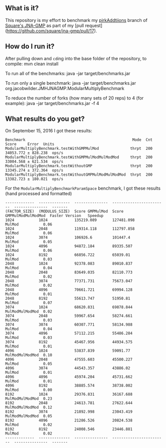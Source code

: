 ## What is it?

This repository is my effort to benchmark my [pirkAddtiions](https://github.com/jacobwil/jna-gmp/tree/pirkAdditions) 
branch of [Square's JNA-GMP](https://github.com/square/jna-gmp) as part of my [pull request]
(https://github.com/square/jna-gmp/pull/17). 

## How do I run it?
After pulling down and `cd`ing into the base folder of the repository, to compile: 
    mvn clean install 

To run all of the benchmarks:
	java -jar target/benchmarks.jar

To run only a single benchmark: 
    java -jar target/benchmarks.jar org.jacobwilder.JMHJNAGMP.ModularMultiplyBenchmark

To reduce the number of forks (how many sets of 20 reps) to 4 (for example): 
	java -jar target/benchmarks.jar -f 4

## What results do you get?
On September 15, 2016 I got these results: 

    Benchmark                                                Mode  Cnt      Score     Error  Units
    ModularMultiplyBenchmark.testWithGMPMulMod              thrpt  200  34053.772 ± 828.238  ops/s
    ModularMultiplyBenchmark.testWithGMPMulModMulModMod     thrpt  200  33004.568 ± 621.534  ops/s
    ModularMultiplyBenchmark.testWithoutGMP                 thrpt  200  13345.274 ± 372.364  ops/s
    ModularMultiplyBenchmark.testWithoutGMPMulModMulModMod  thrpt  200  13382.723 ± 180.021  ops/s
    
For the `ModularMultiplyBenchmarkParamSpace` benchmark, I got these results (hand processed and formatted)
```
-------------  --------------  ---------------  ------------------------  ---------------  -------
(FACTOR_SIZE)  (MODULUS_SIZE)  Score GMPMulMod  Score GMPMulModMulModMod  Faster Version   Speedup
1024           1024            135219.089       127481.098                MulMod           0.06
1024           2048            119314.118       112797.858                MulMod           0.06
1024           3074            106926.6         101447.4                  MulMod           0.05
1024           4096            94872.184        89335.507                 MulMod           0.06
1024           8192            66856.722        65039.01                  MulMod           0.03
2048           1024            92378.083        89010.837                 MulMod           0.04
2048           2048            83649.035        82110.773                 MulMod           0.02
2048           3074            77371.731        75673.047                 MulMod           0.02
2048           4096            70661.721        69994.128                 MulMod           0.01
2048           8192            55613.747        51950.81                  MulMod           0.07
3074           1024            68620.831        69878.844                 MulModMulModMod  0.02
3074           2048            59967.654        58274.661                 MulMod           0.03
3074           3074            60307.771        58134.988                 MulMod           0.04
3074           4096            57112.215        55486.284                 MulMod           0.03
3074           8192            45467.956        44934.575                 MulMod           0.01
4096           1024            53837.839        59091.77                  MulModMulModMod  0.10
4096           2048            47555.603        45500.227                 MulMod           0.05
4096           3074            44543.357        43886.02                  MulMod           0.01
4096           4096            45974.204        45731.662                 MulMod           0.01
4096           8192            38885.574        38738.002                 MulMod           0.00
8192           1024            29376.831        36167.688                 MulModMulModMod  0.23
8192           2048            24613.781        27622.644                 MulModMulModMod  0.12
8192           3074            21892.998        23043.419                 MulModMulModMod  0.05
8192           4096            21286.526        20824.538                 MulMod           0.02
8192           8192            24008.546        23446.881                 MulMod           0.02
-------------  --------------  ---------------  ------------------------  ---------------  -------
```